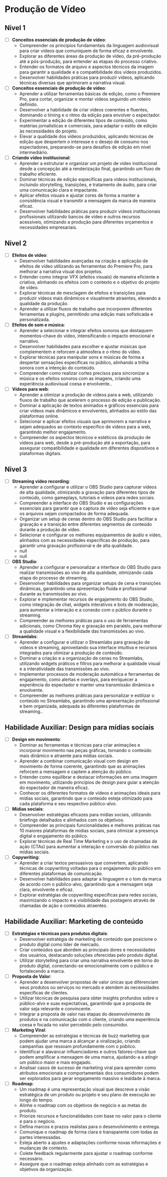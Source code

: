 # Produção de Vídeo
## Nivel 1
- [ ] **Conceitos essenciais de produção de vídeo**:
   - Compreender os princípios fundamentais da linguagem audiovisual para criar vídeos que comuniquem de forma eficaz e envolvente.
   - Explorar as diferentes áreas da produção de vídeo, da pré-produção até a pós-produção, para entender as etapas do processo criativo.
   - Entender os formatos de arquivo e aspectos técnicos da imagem para garantir a qualidade e a compatibilidade dos vídeos produzidos.
   - Desenvolver habilidades práticas para produzir vídeos, aplicando técnicas diversas que aprimoram a narrativa visual.
- [ ] **Conceitos essenciais de produção de vídeo**:
   - Aprender a utilizar ferramentas básicas de edição, como o Premiere Pro, para cortar, organizar e montar vídeos seguindo um roteiro definido.
   - Desenvolver a habilidade de criar vídeos coerentes e fluentes, dominando o timing e o ritmo da edição para envolver o espectador.
   - Experimentar a edição de diferentes tipos de conteúdo, como matérias jornalísticas e comerciais, para adaptar o estilo de edição às necessidades do projeto.
   - Elevar a qualidade dos vídeos produzidos, aplicando técnicas de edição que despertem o interesse e o desejo de consumo nos espectadores, preparando-se para desafios de edição em nível intermediário.
- [ ] **Criando vídeo institucional**:
   - Aprender a estruturar e organizar um projeto de vídeo institucional desde a concepção até a renderização final, garantindo um fluxo de trabalho eficiente.
   - Dominar técnicas de edição específicas para vídeos institucionais, incluindo storytelling, transições, e tratamento de áudio, para criar uma comunicação clara e impactante.
   - Aplicar efeitos visuais e ajustar cores de forma a manter a consistência visual e transmitir a mensagem da marca de maneira eficaz.
   - Desenvolver habilidades práticas para produzir vídeos institucionais profissionais utilizando bancos de vídeo e outros recursos acessíveis, otimizando a produção para diferentes orçamentos e necessidades empresariais.
## Nivel 2
- [ ] **Efeitos de vídeo**:
   - Desenvolver habilidades avançadas na criação e aplicação de efeitos de vídeo utilizando as ferramentas do Premiere Pro, para melhorar a narrativa visual dos projetos.
   - Entender como integrar VFX (efeitos visuais) de maneira eficiente e criativa, alinhando os efeitos com o contexto e o objetivo do projeto de vídeo.
   - Explorar técnicas de mesclagem de efeitos e transições para produzir vídeos mais dinâmicos e visualmente atraentes, elevando a qualidade da produção.
   - Aprender a utilizar fluxos de trabalho que incorporem diferentes ferramentas e plugins, permitindo uma edição mais sofisticada e personalizada.
- [ ] **Efeitos de som e música**:
   - Aprender a selecionar e integrar efeitos sonoros que destaquem momentos-chave do vídeo, intensificando o impacto emocional e narrativo.
   - Desenvolver habilidades para escolher e ajustar músicas que complementem e reforcem a atmosfera e o ritmo do vídeo.
   - Explorar técnicas para manipular sons e músicas de forma a despertar sensações específicas no público, alinhando a trilha sonora com a intenção do conteúdo.
   - Compreender como realizar cortes precisos para sincronizar a música e os efeitos sonoros com as imagens, criando uma experiência audiovisual coesa e envolvente..
- [ ] **Vídeos para web**:
   - Aprender a otimizar a produção de vídeos para a web, utilizando fluxos de trabalho que acelerem o processo de edição e publicação.
   - Dominar a aplicação de textos animados e gráficos essenciais para criar vídeos mais dinâmicos e envolventes, alinhados ao estilo das plataformas online.
   - Selecionar e aplicar efeitos visuais que aprimorem a narrativa e sejam adequados ao contexto específico de vídeos para a web, garantindo melhor engajamento.
   - Compreender os aspectos técnicos e estéticos da produção de vídeos para web, desde a pré-produção até a exportação, para assegurar compatibilidade e qualidade em diferentes dispositivos e plataformas digitais.
## Nivel 3
- [ ] **Streaming video recording**:
   - Aprender a configurar e utilizar o OBS Studio para capturar vídeos de alta qualidade, otimizando a gravação para diferentes tipos de conteúdo, como gameplays, tutoriais e vídeos para redes sociais.
   - Compreender a interface do OBS Studio e as configurações essenciais para garantir que a captura de vídeo seja eficiente e que os arquivos sejam compactados de forma adequada.
   - Organizar um setup de cenas dentro do OBS Studio para facilitar a gravação e a transição entre diferentes segmentos de conteúdo durante a produção de vídeo.
   - Selecionar e configurar os melhores equipamentos de áudio e vídeo, alinhados com as necessidades específicas de produção, para garantir uma gravação profissional e de alta qualidade.
   - null
   - null
- [ ] **OBS Studio**:
   - Aprender a configurar e personalizar a interface do OBS Studio para realizar transmissões ao vivo de alta qualidade, otimizando cada etapa do processo de streaming.
   - Desenvolver habilidades para organizar setups de cena e transições dinâmicas, garantindo uma apresentação fluida e profissional durante as transmissões ao vivo.
   - Explorar e implementar recursos de engajamento do OBS Studio, como integração de chat, widgets interativos e bots de moderação, para aumentar a interação e a conexão com o público durante o streaming.
   - Compreender as melhores práticas para o uso de ferramentas adicionais, como Chroma Key e gravação em paralelo, para melhorar a qualidade visual e a flexibilidade das transmissões ao vivo.
- [ ] **Streamlabs**:
   - Aprender a configurar e utilizar o Streamlabs para gravação de vídeos e streaming, aproveitando sua interface intuitiva e recursos integrados para otimizar a produção de conteúdo.
   - Dominar a criação e a organização de cenas no Streamlabs, utilizando widgets práticos e filtros para melhorar a qualidade visual e a interatividade das transmissões ao vivo.
   - Implementar processos de moderação automática e ferramentas de engajamento, como alertas e overlays, para enriquecer a experiência do espectador e manter uma transmissão dinâmica e envolvente.
   - Compreender as melhores práticas para personalizar e estilizar o conteúdo no Streamlabs, garantindo uma apresentação profissional e bem organizada, adequada às diferentes plataformas de streaming..
## Habilidade Auxiliar: Design para mídias sociais 
- [ ] **Design em movimento**:
   - Dominar as ferramentas e técnicas para criar animações e incorporar movimento nas peças gráficas, tornando o conteúdo mais dinâmico e atraente para mídias sociais.
   - Aprender a combinar comunicação visual com design em movimento de forma coerente, garantindo que as animações reforcem a mensagem e captem a atenção do público.
   - Entender como equilibrar e destacar informações em uma imagem em movimento, utilizando princípios de design para guiar a atenção do espectador de maneira eficaz.
   - Conhecer os diferentes formatos de vídeos e animações ideais para mídias sociais, garantindo que o conteúdo esteja otimizado para cada plataforma e seu respectivo público-alvo.
- [ ] **Mídias sociais**:
   - Desenvolver estratégias eficazes para mídias sociais, utilizando briefings detalhados e alinhados com os objetivos.
   - Compreender as principais funcionalidades e melhores práticas nas 10 maiores plataformas de mídias sociais, para otimizar a presença digital e engajamento do público.
   - Explorar técnicas de Real Time Marketing e o uso de chamadas de ação (CTAs) para aumentar a interação e conversão do público nas mídias sociais.
- [ ] **Copywriting**:
   - Aprender a criar textos persuasivos que convertem, aplicando técnicas de copywriting voltadas para o engajamento do público em diferentes plataformas de comunicação.
   - Desenvolver habilidades para adaptar a linguagem e o tom da marca de acordo com o público-alvo, garantindo que a mensagem seja clara, envolvente e eficaz.
   - Explorar estratégias de copywriting específicas para redes sociais, maximizando o impacto e a visibilidade das postagens através de chamadas de ação e conteúdos atraentes.
## Habilidade Auxiliar: Marketing de conteúdo 
- [ ] **Estratégias e técnicas para produtos digitais**:
   - Desenvolver estratégia de marketing de conteúdo que posicione o produto digital como líder de mercado.
   - Criar conteúdos que abordem as principais dores e necessidades dos usuários, destacando soluções oferecidas pelo produto digital.
   - Utilizar storytelling para criar uma narrativa envolvente em torno do produto digital, conectando-se emocionalmente com o público e fortalecendo a marca.
- [ ] **Proposta de Valor**:
   - Aprender a desenvolver propostas de valor únicas que diferenciam seus produtos ou serviços no mercado e atendem às necessidades específicas de clientes.
   - Utilizar técnicas de pesquisa para obter insights profundos sobre o público-alvo e suas expectativas, garantindo que a proposta de valor seja relevante e convincente.
   - Integrar a proposta de valor nas etapas do desenvolvimento de produtos e na comunicação com o cliente, criando uma experiência coesa e focada no valor percebido pelo consumidor.
- [ ] **Marketing Viral**:
   - Compreender as estratégias e técnicas de buzz marketing que podem ajudar uma marca a alcançar a viralização, criando campanhas que ressoam profundamente com o público.
   - Identificar e alavancar influenciadores e outros fatores-chave que podem amplificar a mensagem de uma marca, ajudando-a a atingir um público maior e mais engajado.
   - Analisar casos de sucesso de marketing viral para aprender como atributos emocionais e comportamentais dos consumidores podem ser explorados para gerar engajamento massivo e lealdade à marca.
- [ ] **Roadmap**:
   - Um roadmap é uma representação visual que descreve a visão estratégica de um produto ou projeto e seu plano de execução ao longo do tempo.
   - Alinhe o roadmap com os objetivos de negócio e as metas do produto.
   - Priorize recursos e funcionalidades com base no valor para o cliente e para o negócio.
   - Defina marcos e prazos realistas para o desenvolvimento e entrega.
   - Comunique o roadmap de forma clara e transparente com todas as partes interessadas.
   - Esteja aberto a ajustes e adaptações conforme novas informações e mudanças de contexto.
   - Colete feedback regularmente para ajustar o roadmap conforme necessário.
   - Assegure que o roadmap esteja alinhado com as estratégias e objetivos da organização.
